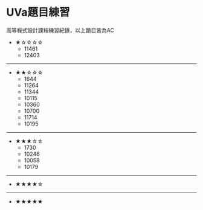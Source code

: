 # UVa題目練習

高等程式設計課程練習紀錄，以上題目皆為AC
+ ★☆☆☆☆
    + 11461
    + 12403
-----------
+ ★★☆☆☆
    + 1644
    + 11264
    + 11344
    + 10115
    + 10360
    + 10700
    + 11714
    + 10195
-----------
+ ★★★☆☆
    + 1730
    + 10246
    + 10058
    + 10179
-----------
+ ★★★★☆
-----------
+ ★★★★★
